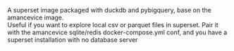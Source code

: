 A superset image packaged with duckdb and pybigquery, base on the amancevice image.  
Useful if you want to explore local csv or parquet files in superset. 
Pair it with the amancevice sqlite/redis docker-compose.yml conf, and you have a superset installation with no database server
